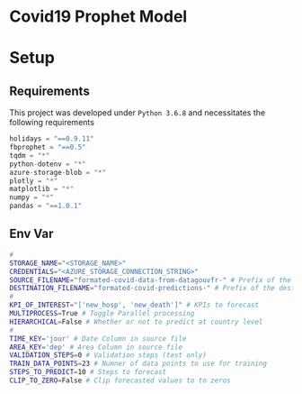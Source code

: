 # Covid19 Prophet Model

# Setup
## Requirements
This project was developed under `Python 3.6.8` and necessitates the following requirements
```python
holidays = "==0.9.11"
fbprophet = "==0.5"
tqdm = "*"
python-dotenv = "*"
azure-storage-blob = "*"
plotly = "*"
matplotlib = "*"
numpy = "*"
pandas = "==1.0.1"
```

## Env Var
```bash
# 
STORAGE_NAME="<STORAGE_NAME>"
CREDENTIALS="<AZURE_STORAGE_CONNECTION_STRING>"
SOURCE_FILENAME="formated-covid-data-from-datagouvfr-" # Prefix of the source file
DESTINATION_FILENAME="formated-covid-predictions-" # Prefix of the destination file
# 
KPI_OF_INTEREST="['new_hosp', 'new_death']" # KPIs to forecast
MULTIPROCESS=True # Toggle Parallel processing
HIERARCHICAL=False # Whether or not to predict at country level
# 
TIME_KEY='jour' # Date Column in source file
AREA_KEY='dep' # Area Column in source file
VALIDATION_STEPS=0 # Validation steps (test only)
TRAIN_DATA_POINTS=23 # Numner of data points to use for training
STEPS_TO_PREDICT=10 # Steps to forecast
CLIP_TO_ZERO=False # Clip forecasted values to to zeros
```